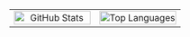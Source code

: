 <table>
  <tr>
    <td width="50%" align="center">
      <img src="https://github-readme-stats.vercel.app/api?username=OuterCyrex&show_icons=true&theme=radical" alt="GitHub Stats" width="100%"/>
    </td>
    <td width="50%" align="center">
      <img src="https://github-readme-stats.vercel.app/api/top-langs/?username=OuterCyrex&layout=compact&theme=radical" alt="Top Languages" width="100%"/>
    </td>
  </tr>
</table>



